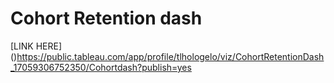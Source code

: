 # Cohort Retention dash

[LINK HERE] ()https://public.tableau.com/app/profile/tlhologelo/viz/CohortRetentionDash_17059306752350/Cohortdash?publish=yes

